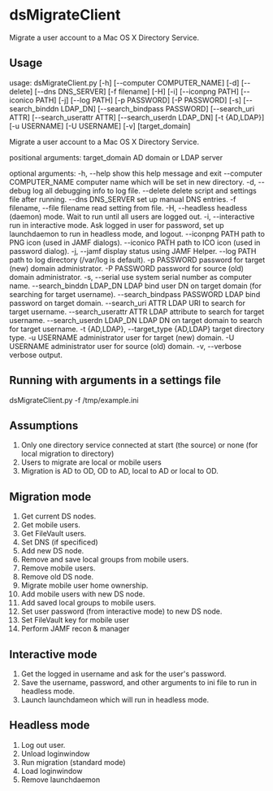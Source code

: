 # dsMigrateClient
Migrate a user account to a Mac OS X Directory Service.

## Usage
usage: dsMigrateClient.py [-h] [--computer COMPUTER_NAME] [-d] [--delete]
                          [--dns DNS_SERVER] [-f filename] [-H] [-i]
                          [--iconpng PATH] [--iconico PATH] [-j] [--log PATH]
                          [-p PASSWORD] [-P PASSWORD] [-s]
                          [--search_binddn LDAP_DN]
                          [--search_bindpass PASSWORD] [--search_uri ATTR]
                          [--search_userattr ATTR] [--search_userdn LDAP_DN]
                          [-t {AD,LDAP}] [-u USERNAME] [-U USERNAME] [-v]
                          [target_domain]

Migrate a user account to a Mac OS X Directory Service.

positional arguments:
  target_domain         AD domain or LDAP server

optional arguments:
  -h, --help            show this help message and exit
  --computer COMPUTER_NAME
                        computer name which will be set in new directory.
  -d, --debug           log all debugging info to log file.
  --delete              delete script and settings file after running.
  --dns DNS_SERVER      set up manual DNS entries.
  -f filename, --file filename
                        read setting from file.
  -H, --headless        headless (daemon) mode. Wait to run until all users
                        are logged out.
  -i, --interactive     run in interactive mode. Ask logged in user for
                        password, set up launchdaemon to run in headless mode,
                        and logout.
  --iconpng PATH        path to PNG icon (used in JAMF dialogs).
  --iconico PATH        path to ICO icon (used in password dialog).
  -j, --jamf            display status using JAMF Helper.
  --log PATH            path to log directory (/var/log is default).
  -p PASSWORD           password for target (new) domain administrator.
  -P PASSWORD           password for source (old) domain administrator.
  -s, --serial          use system serial number as computer name.
  --search_binddn LDAP_DN
                        LDAP bind user DN on target domain (for searching for
                        target username).
  --search_bindpass PASSWORD
                        LDAP bind password on target domain.
  --search_uri ATTR     LDAP URI to search for target username.
  --search_userattr ATTR
                        LDAP attribute to search for target username.
  --search_userdn LDAP_DN
                        LDAP DN on target domain to search for target
                        username.
  -t {AD,LDAP}, --target_type {AD,LDAP}
                        target directory type.
  -u USERNAME           administrator user for target (new) domain.
  -U USERNAME           administrator user for source (old) domain.
  -v, --verbose         verbose output.

## Running with arguments in a settings file 
dsMigrateClient.py -f /tmp/example.ini

## Assumptions
1. Only one directory service connected at start (the source) or none (for local migration to directory)
2. Users to migrate are local or mobile users
3. Migration is AD to OD, OD to AD, local to AD or local to OD.

## Migration mode
1. Get current DS nodes.
2. Get mobile users.
3. Get FileVault users.
4. Set DNS (if specificed)
5. Add new DS node.
6. Remove and save local groups from mobile users.
7. Remove mobile users.
8. Remove old DS node.
9. Migrate mobile user home ownership.
10. Add mobile users with new DS node.
11. Add saved local groups to mobile users.
12. Set user password (from interactive mode) to new DS node.
13. Set FileVault key for mobile user
14. Perform JAMF recon & manager 

## Interactive mode
1. Get the logged in username and ask for the user's password.
2. Save the username, password, and other arguments to ini file to run in headless mode.
3. Launch launchdameon which will run in headless mode.

## Headless mode
1. Log out user.
2. Unload loginwindow
3. Run migration (standard mode)
4. Load loginwindow
5. Remove launchdaemon
